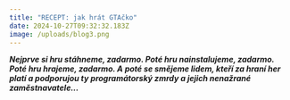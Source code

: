 ```yaml
---
title: "RECEPT: jak hrát GTAčko"
date: 2024-10-27T09:32:32.183Z
image: /uploads/blog3.png
---
```

***Nejprve si hru stáhneme, zadarmo. Poté hru nainstalujeme, zadarmo. Poté hru hrajeme, zadarmo. A poté se smějeme lidem, kteří za hraní her platí a podporujou ty programátorský zmrdy a jejich nenažrané zaměstnavatele...***